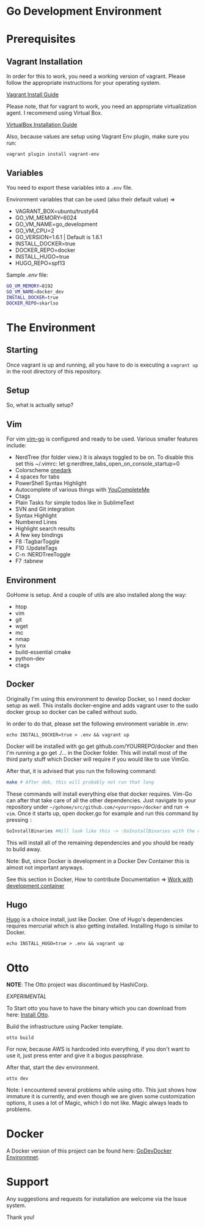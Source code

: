 Go Development Environment
==========================

Prerequisites
=============

Vagrant Installation
--------------------

In order for this to work, you need a working version of vagrant. Please follow the appropriate instructions for your operating system.

[Vagrant Install Guide](http://www.vagrantup.com/downloads)

Please note, that for vagrant to work, you need an appropriate virtualization agent. I recommend using Virtual Box.

[VirtualBox Installation Guide](https://www.virtualbox.org/manual/ch02.html)

Also, because values are setup using Vagrant Env plugin, make sure you run:

```
vagrant plugin install vagrant-env
```

Variables
---------

You need to export these variables into a ```.env``` file.

Environment variables that can be used (also their default value) =>
* VAGRANT_BOX=ubuntu/trusty64
* GO_VM_MEMORY=6024
* GO_VM_NAME=go_development
* GO_VM_CPU=2
* GO_VERSION=1.6.1 | Default is 1.6.1
* INSTALL_DOCKER=true
* DOCKER_REPO=docker
* INSTALL_HUGO=true
* HUGO_REPO=spf13

Sample *.env* file:

```bash
GO_VM_MEMORY=8192
GO_VM_NAME=docker_dev
INSTALL_DOCKER=true
DOCKER_REPO=skarlso
```

The Environment
===============

Starting
--------

Once vagrant is up and running, all you have to do is executing a ```vagrant up``` in the root directory of this repository.

Setup
-----

So, what is actually setup?

Vim
---

For vim [vim-go](https://github.com/fatih/vim-go) is configured and ready to be used. Various smaller features include:

* NerdTree (for folder view.) It is always toggled to be on. To disable this set this ~/.vimrc: let g:nerdtree_tabs_open_on_console_startup=0
* Colorscheme [onedark](https://github.com/joshdick/onedark.vim)
* 4 spaces for tabs
* PowerShell Syntax Highlight
* Autocomplete of various things with [YouCompleteMe](https://github.com/Valloric/YouCompleteMe)
* Ctags
* Plain Tasks for simple todos like in SublimeText
* SVN and Git integration
* Syntax Highlight
* Numbered Lines
* Highlight search results
* A few key bindings
 * F8 :TagbarToggle
 * F10 :UpdateTags
 * C-n :NERDTreeToggle
 * F7 :tabnew

Environment
-----------

GoHome is setup. And a couple of utils are also installed along the way:
* htop
* vim
* git
* wget
* mc
* nmap
* lynx
* build-essential cmake
* python-dev
* ctags

Docker
------

Originally I'm using this environment to develop Docker, so I need docker setup as well. This installs docker-engine and adds vagrant user to the sudo docker group so docker can be called without sudo.

In order to do that, please set the following environment variable in .env:
```
echo INSTALL_DOCKER=true > .env && vagrant up
```

Docker will be installed with go get github.com/YOURREPO/docker and then I'm running a go get ./... in the Docker folder. This will install most of the third party stuff which Docker will require if you would like to use VimGo.

After that, it is advised that you run the following command:

```bash
make # After deb, this will probably not run that long
```

These commands will install everything else that docker requires. Vim-Go can after that take care of all the other dependencies. Just navigate to your repository under ```~/gohome/src/github.com/<yourrepo>/docker``` and run -> ```vim```. Once it starts up, open docker.go for example and run this command by pressing ```:```

```bash
GoInstallBinaries #Will look like this -> :GoInstallBinaries with the colon.
```

This will install all of the remaining dependencies and you should be ready to build away.

Note: But, since Docker is development in a Docker Dev Container this is almost not important anyways.

See this section in Docker, How to contribute Documentation => [Work with development container](https://docs.docker.com/opensource/project/set-up-dev-env/)

Hugo
----

[Hugo](https://gohugo.io) is a choice install, just like Docker. One of Hugo's dependencies requires mercurial which is also getting installed. Installing Hugo is similar to Docker.

```
echo INSTALL_HUGO=true > .env && vagrant up
```

Otto
====

**NOTE**: The Otto project was discontinued by HashiCorp.

*EXPERIMENTAL*

To Start otto you have to have the binary which you can download from here: [Install Otto](https://ottoproject.io/intro/getting-started/install.html).

Build the infrastructure using Packer template.

```
otto build
```

For now, because AWS is hardcoded into everything, if you don't want to use it, just press enter and give it a bogus passphrase.

After that, start the dev environment.

```
otto dev
```

Note: I encountered several problems while using otto. This just shows how immature it is currently, and even though we are given some customization options, it uses a lot of Magic, which I do not like. Magic always leads to problems.

Docker
======

A Docker version of this project can be found here: [GoDevDocker Environmnet](https://github.com/Skarlso/godevdockerbase).

Support
=======

Any suggestions and requests for installation are welcome via the Issue system.

Thank you!
